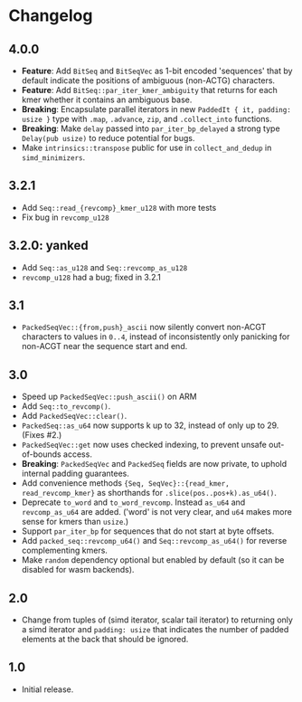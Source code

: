 # Changelog

## 4.0.0
- **Feature**: Add `BitSeq` and `BitSeqVec` as 1-bit encoded 'sequences' that by default
  indicate the positions of ambiguous (non-ACTG) characters.
- **Feature**: Add `BitSeq::par_iter_kmer_ambiguity` that returns for each kmer
  whether it contains an ambiguous base.
- **Breaking**: Encapsulate parallel iterators in new `PaddedIt { it, padding: usize }` type with `.map`, `.advance`, `zip`, and `.collect_into` functions.
- **Breaking**: Make `delay` passed into `par_iter_bp_delayed` a strong type `Delay(pub usize)` to
  reduce potential for bugs.
- Make `intrinsics::transpose` public for use in `collect_and_dedup` in `simd_minimizers`.

## 3.2.1
- Add `Seq::read_{revcomp}_kmer_u128` with more tests
- Fix bug in `revcomp_u128`

## 3.2.0: yanked
- Add `Seq::as_u128` and `Seq::revcomp_as_u128`
- `revcomp_u128` had a bug; fixed in 3.2.1

## 3.1
- `PackedSeqVec::{from,push}_ascii` now silently convert non-ACGT characters to
  values in `0..4`, instead of inconsistently only panicking for non-ACGT near
  the sequence start and end.

## 3.0
- Speed up `PackedSeqVec::push_ascii()` on ARM
- Add `Seq::to_revcomp()`.
- Add `PackedSeqVec::clear()`.
- `PackedSeq::as_u64` now supports k up to 32, instead of only up to 29. (Fixes #2.)
- `PackedSeqVec::get` now uses checked indexing, to prevent unsafe out-of-bounds access.
- **Breaking**: `PackedSeqVec` and `PackedSeq` fields are now private, to uphold internal
  padding guarantees.
- Add convenience methods `{Seq, SeqVec}::{read_kmer, read_revcomp_kmer}` as
  shorthands for `.slice(pos..pos+k).as_u64()`.
- Deprecate `to_word` and `to_word_revcomp`. Instead `as_u64` and
  `revcomp_as_u64` are added. ('word' is not very clear, and `u64` makes more
  sense for kmers than `usize`.)
- Support `par_iter_bp` for sequences that do not start at byte offsets.
- Add `packed_seq::revcomp_u64()` and `Seq::revcomp_as_u64()` for reverse
  complementing kmers.
- Make `random` dependency optional but enabled by default (so it can be
  disabled for wasm backends).

## 2.0
- Change from tuples of (simd iterator, scalar tail iterator) to returning only a
  simd iterator and `padding: usize` that indicates the number of padded elements
  at the back that should be ignored.

## 1.0
- Initial release.
